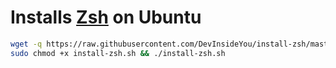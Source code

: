 # Installs [Zsh](https://www.zsh.org/) on Ubuntu

```bash
wget -q https://raw.githubusercontent.com/DevInsideYou/install-zsh/master/install-zsh.sh
sudo chmod +x install-zsh.sh && ./install-zsh.sh
```
